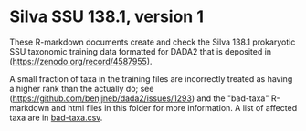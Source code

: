 # Silva SSU 138.1, version 1

These R-markdown documents create and check the Silva 138.1 prokaryotic SSU taxonomic training data formatted for DADA2 that is deposited in (https://zenodo.org/record/4587955).

A small fraction of taxa in the training files are incorrectly treated as having a higher rank than the actually do; 
see (https://github.com/benjjneb/dada2/issues/1293) and the "bad-taxa" R-markdown and html files in this folder for more information.
A list of affected taxa are in [bad-taxa.csv](./bad-taxa.csv).
